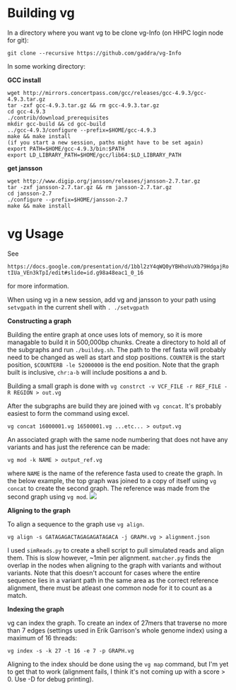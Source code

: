 # Building vg
In a directory where you want vg to be clone vg-Info (on HHPC login node for git):

`git clone --recursive https://github.com/gaddra/vg-Info`

In some working directory:

**GCC install**
```
wget http://mirrors.concertpass.com/gcc/releases/gcc-4.9.3/gcc-4.9.3.tar.gz
tar -zxf gcc-4.9.3.tar.gz && rm gcc-4.9.3.tar.gz
cd gcc-4.9.3
./contrib/download_prerequisites
mkdir gcc-build && cd gcc-build
../gcc-4.9.3/configure --prefix=$HOME/gcc-4.9.3
make && make install
(if you start a new session, paths might have to be set again)
export PATH=$HOME/gcc-4.9.3/bin:$PATH
export LD_LIBRARY_PATH=$HOME/gcc/lib64:$LD_LIBRARY_PATH
```
**get jansson**
```
wget http://www.digip.org/jansson/releases/jansson-2.7.tar.gz
tar -zxf jansson-2.7.tar.gz && rm jansson-2.7.tar.gz
cd jansson-2.7
./configure --prefix=$HOME/jansson-2.7
make && make install
```

# vg Usage
See 

`https://docs.google.com/presentation/d/1bbl2zY4qWQ0yYBHhoVuXb79HdgajRotIUa_VEn3kTpI/edit#slide=id.g98a48eac1_0_16`

for more information.

When using  vg in a new session, add vg and jansson to your path using `setvgpath` in the current shell with `. ./setvgpath`

**Constructing a graph**

Building the entire graph at once uses lots of memory, so it is more managable to build it in 500,000bp chunks. Create a directory to hold all of the subgraphs and run `./buildvg.sh`. The path to the ref fasta will probably need to be changed as well as start and stop positions. `COUNTER` is the start position, `$COUNTERB -le 52000000` is the end position. Note that the graph built is inclusive, `chr:a-b` will include positions a and b.

Building a small graph is done with `vg constrct -v VCF_FILE -r REF_FILE -R REGION > out.vg`

After the subgraphs are build they are joined with `vg concat`. It's probably easiest to form the command using excel.

`vg concat 16000001.vg 16500001.vg ...etc... > output.vg`

An associated graph with the same node numbering that does not have any variants and has just the reference can be made:

`vg mod -k NAME > output_ref.vg`

where `NAME` is the name of the reference fasta used to create the graph. In the below example, the top graph was joined to a copy of itself using `vg concat` to create the second graph. The reference was made from the second graph using `vg mod`.
![](https://raw.githubusercontent.com/gaddra/vg-Info/master/vgEx.png)

**Aligning to the graph**

To align a sequence to the graph use `vg align`.

`vg align -s GATAGAGACTAGAGAGATAGACA -j GRAPH.vg > alignment.json`

I used `simReads.py` to create a shell script to pull simulated reads and align them. This is slow however, ~1min per alignment. `matcher.py` finds the overlap in the nodes when aligning to the graph with variants and without variants. Note that this doesn't account for cases where the entire sequence lies in a variant path in the same area as the correct reference alignment, there must be atleast one common node for it to count as a match.

**Indexing the graph**

vg can index the graph. To create an index of 27mers that traverse no more than 7 edges (settings used in Erik Garrison's whole genome index) using a maximum of 16 threads:

`vg index -s -k 27 -t 16 -e 7 -p GRAPH.vg`

Aligning to the index should be done using the `vg map` command, but I'm yet to get that to work (alignment fails, I think it's not coming up with a score > 0. Use -D for debug printing).
